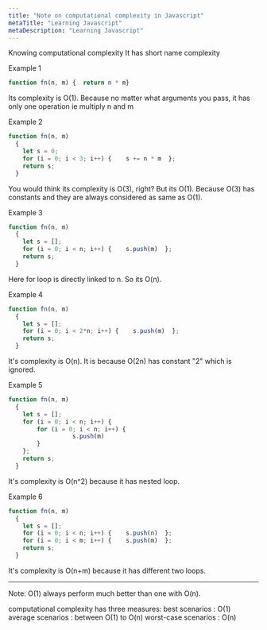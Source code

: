 ```yaml
---
title: "Note on computational complexity in Javascript"
metaTitle: "Learning Javascript"
metaDescription: "Learning Javascript"
---
```


Knowing computational complexity
It has short name complexity

Example 1

```javascript
function fn(n, m) {  return n * m}
```

Its complexity is O(1). Because no matter what arguments you pass, it has only one operation
ie multiply n and m

Example 2

```javascript
function fn(n, m)
  {
    let s = 0;
    for (i = 0; i < 3; i++) {    s += n * m  };
    return s;
  }  
```

You would think its complexity is O(3), right?
But its O(1). Because O(3) has constants and they are always considered as same as O(1).

Example 3

``` javascript
function fn(n, m)
  {
    let s = [];
    for (i = 0; i < n; i++) {    s.push(m)  };
    return s;
  }

```

Here for loop is directly linked to n.
So its O(n).

Example 4

```javascript
function fn(n, m)
  {
    let s = [];
    for (i = 0; i < 2*n; i++) {    s.push(m)  };
    return s;
  }  
```

It's complexity is O(n). It is because O(2n) has constant "2" which is ignored.

Example 5

```javascript
function fn(n, m)
  {
    let s = [];
    for (i = 0; i < n; i++) {
        for (i = 0; i < n; i++) {
                  s.push(m)
        }  
    };
    return s;
  }  
```

It's complexity is O(n^2) because it has nested loop.

Example 6

```javascript
function fn(n, m)
  {
    let s = [];
    for (i = 0; i < n; i++) {    s.push(n)  };
    for (i = 0; i < m; i++) {    s.push(m)  };
    return s;
  }  
```

It's complexity is O(n+m) because it has different two loops.

***
Note: O(1) always perform much better than one with O(n).

computational complexity has three measures:
    best scenarios       : O(1)
    average scenarios    : between O(1) to O(n)
    worst-case scenarios : O(n)
